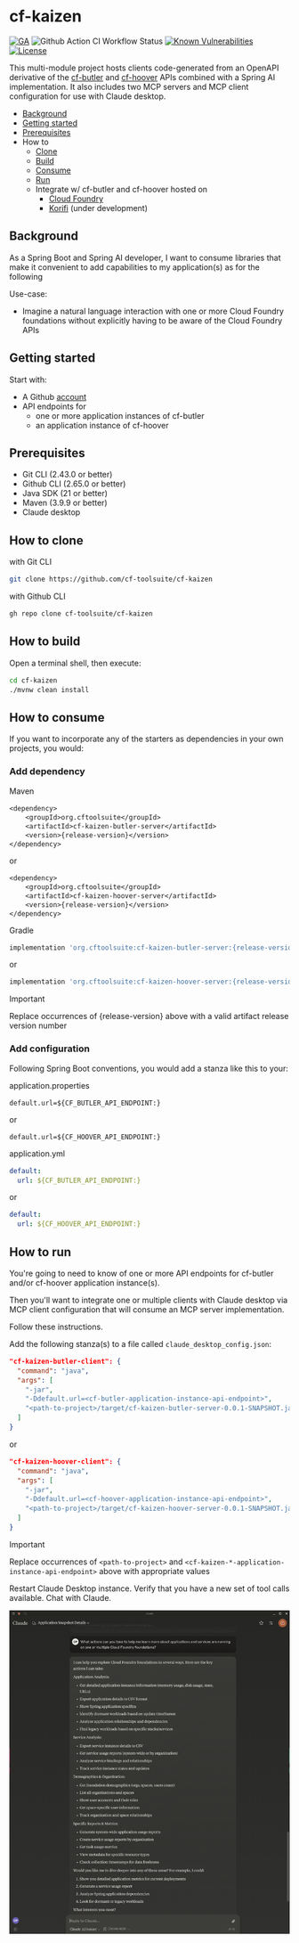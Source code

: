 # cf-kaizen

[![GA](https://img.shields.io/badge/Release-Alpha-darkred)](https://img.shields.io/badge/Release-Alpha-darkred) ![Github Action CI Workflow Status](https://github.com/cf-toolsuite/cf-kaizen/actions/workflows/ci.yml/badge.svg) [![Known Vulnerabilities](https://snyk.io/test/github/cf-toolsuite/cf-kaizen/badge.svg?style=plastic)](https://snyk.io/test/github/cf-toolsuite/cf-kaizen) [![License](https://img.shields.io/badge/License-Apache%202.0-blue.svg)](https://opensource.org/licenses/Apache-2.0)

This multi-module project hosts clients code-generated from an OpenAPI derivative of the [cf-butler](https://github.com/cf-toolsuite/cf-butler/blob/main/docs/ENDPOINTS.md) and [cf-hoover](https://github.com/cf-toolsuite/cf-hoover/blob/main/docs/ENDPOINTS.md) APIs combined with a Spring AI implementation.
It also includes two MCP servers and MCP client configuration for use with Claude desktop.

* [Background](#background)
* [Getting started](#getting-started)
* [Prerequisites](#prerequisites)
* How to
    * [Clone](#how-to-clone)
    * [Build](#how-to-build)
    * [Consume](#how-to-consume)
    * [Run](#how-to-run)
    * Integrate w/ cf-butler and cf-hoover hosted on
      * [Cloud Foundry](docs/CF.md)
      * [Korifi](docs/KORIFI.md) (under development)

## Background

As a Spring Boot and Spring AI developer, I want
to consume libraries that make it convenient to add capabilities to my application(s)
as for the following

Use-case:

* Imagine a natural language interaction with one or more Cloud Foundry foundations without explicitly having to be aware of the Cloud Foundry APIs

## Getting started

Start with:

* A Github [account](https://github.com/signup)
* API endpoints for
  * one or more application instances of cf-butler
  * an application instance of cf-hoover

## Prerequisites

* Git CLI (2.43.0 or better)
* Github CLI (2.65.0 or better)
* Java SDK (21 or better)
* Maven (3.9.9 or better)
* Claude desktop

## How to clone

with Git CLI

```bash
git clone https://github.com/cf-toolsuite/cf-kaizen
```

with Github CLI

```bash
gh repo clone cf-toolsuite/cf-kaizen
```

## How to build

Open a terminal shell, then execute:

```bash
cd cf-kaizen
./mvnw clean install
```

## How to consume

If you want to incorporate any of the starters as dependencies in your own projects, you would:

### Add dependency

Maven

```maven
<dependency>
    <groupId>org.cftoolsuite</groupId>
    <artifactId>cf-kaizen-butler-server</artifactId>
    <version>{release-version}</version>
</dependency>
```

or

```maven
<dependency>
    <groupId>org.cftoolsuite</groupId>
    <artifactId>cf-kaizen-hoover-server</artifactId>
    <version>{release-version}</version>
</dependency>
```

Gradle

```gradle
implementation 'org.cftoolsuite:cf-kaizen-butler-server:{release-version}'
```

or

```gradle
implementation 'org.cftoolsuite:cf-kaizen-hoover-server:{release-version}'
```

> [!IMPORTANT]
> Replace occurrences of {release-version} above with a valid artifact release version number

### Add configuration

Following Spring Boot conventions, you would add a stanza like this to your:

application.properties

```properties
default.url=${CF_BUTLER_API_ENDPOINT:}
```

or

```properties
default.url=${CF_HOOVER_API_ENDPOINT:}
```

application.yml

```yaml
default:
  url: ${CF_BUTLER_API_ENDPOINT:}
```

or

```yaml
default:
  url: ${CF_HOOVER_API_ENDPOINT:}
```

## How to run

You're going to need to know of one or more API endpoints for cf-butler and/or cf-hoover application instance(s).

Then you'll want to integrate one or multiple clients with Claude desktop via MCP client configuration that will consume an MCP server implementation.

Follow these instructions.

Add the following stanza(s) to a file called `claude_desktop_config.json`:

```json
"cf-kaizen-butler-client": {
  "command": "java",
  "args": [
    "-jar",
    "-Ddefault.url=<cf-butler-application-instance-api-endpoint>",
    "<path-to-project>/target/cf-kaizen-butler-server-0.0.1-SNAPSHOT.jar"
  ]
}
```

or 

```json
"cf-kaizen-hoover-client": {
  "command": "java",
  "args": [
    "-jar",
    "-Ddefault.url=<cf-hoover-application-instance-api-endpoint>",
    "<path-to-project>/target/cf-kaizen-hoover-server-0.0.1-SNAPSHOT.jar"
  ]
}
```

> [!IMPORTANT]
> Replace occurrences of `<path-to-project>` and `<cf-kaizen-*-application-instance-api-endpoint>` above with appropriate values

Restart Claude Desktop instance.
Verify that you have a new set of tool calls available.
Chat with Claude.

![Screenshot of tools enabled in Claude Desktop](docs/snap-from-claude-desktop.png)